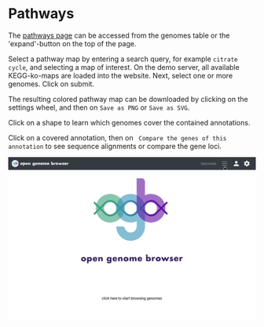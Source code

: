 # Pathways

The [pathways page](https://opengenomebrowser.bioinformatics.unibe.ch/pathway/) can be accessed from the genomes table or the 'expand'-button on the top of the page.

Select a pathway map by entering a search query, for example `citrate cycle`, and selecting a map of interest. On the demo server, all available KEGG-ko-maps are loaded into the website. Next, select one or more genomes. Click on submit.

The resulting colored pathway map can be downloaded by clicking on the settings wheel, and then on `Save as PNG` or `Save as SVG`.

Click on a shape to learn which genomes cover the contained annotations.

Click on a covered annotation, then on ` Compare the genes of this annotation` to see sequence alignments or compare the gene loci.

![pathways demo](../media/pathways.apng)
